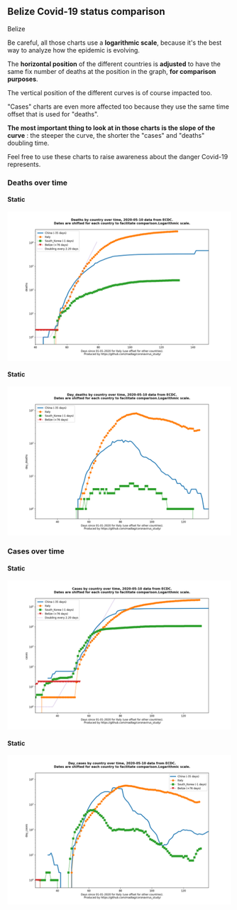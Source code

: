## Belize Covid-19 status comparison 

Belize



Be careful, all those charts use a **logarithmic scale**, because it's the best way to analyze how the epidemic is evolving.
 
The **horizontal position** of the different countries is **adjusted** to have the same fix number of deaths at the position in the graph, **for comparison purposes**.

The vertical position of the different curves is of course impacted too.

"Cases" charts are even more affected too because they use the same time offset that is used for "deaths".

**The most important thing to look at in those charts is the slope of the curve** : the steeper the curve, the shorter the "cases" and "deaths" doubling time.

Feel free to use these charts to raise awareness about the danger Covid-19 represents. 


 
### Deaths over time
 
#### Static
![Belize covid-19 deaths static chart](https://raw.githubusercontent.com/madlag/coronavirus_study/master/notebooks/graphs/2020-05-10/countries/Belize/2020-05-10_Belize_deaths.png "Belize covid-19 deaths static chart")   
 
#### Static
![Belize covid-19 daily deaths static chart](https://raw.githubusercontent.com/madlag/coronavirus_study/master/notebooks/graphs/2020-05-10/countries/Belize/2020-05-10_Belize_day_deaths.png "Belize covid-19 day_deaths static chart")   

 
### Cases over time
 
#### Static
![Belize covid-19 cases static chart](https://raw.githubusercontent.com/madlag/coronavirus_study/master/notebooks/graphs/2020-05-10/countries/Belize/2020-05-10_Belize_cases.png "Belize covid-19 cases static chart")   
 
#### Static
![Belize covid-19 daily cases static chart](https://raw.githubusercontent.com/madlag/coronavirus_study/master/notebooks/graphs/2020-05-10/countries/Belize/2020-05-10_Belize_day_cases.png "Belize covid-19 day_cases static chart")   

